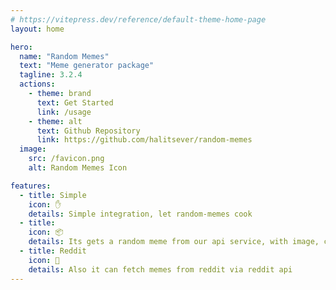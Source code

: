```yaml
---
# https://vitepress.dev/reference/default-theme-home-page
layout: home

hero:
  name: "Random Memes"
  text: "Meme generator package"
  tagline: 3.2.4
  actions:
    - theme: brand
      text: Get Started
      link: /usage
    - theme: alt
      text: Github Repository
      link: https://github.com/halitsever/random-memes
  image:
    src: /favicon.png
    alt: Random Memes Icon

features:
  - title: Simple
    icon: ✋
    details: Simple integration, let random-memes cook
  - title:
    icon: 📦
    details: Its gets a random meme from our api service, with image, caption and category
  - title: Reddit
    icon: 🔴
    details: Also it can fetch memes from reddit via reddit api
---
```

